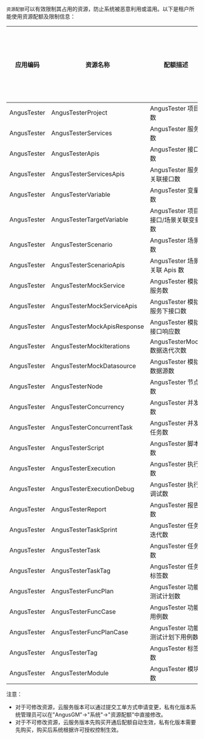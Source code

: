 [//]: # (资源配额)

[//]: # (===)

`资源配额`可以有效限制其占用的资源，防止系统被恶意利用或滥用。以下是租户所能使用资源配额及限制信息：

| 应用编码        | 资源名称                        | 配额描述                     | 当前配额(私有化/云端) | 允许上限       | 可修改(私有化/云端) |
|-------------|-----------------------------|--------------------------|--------------|------------|-------------|
| AngusTester | AngusTesterProject          | AngusTester 项目数          | 2000         | 1000000    | 是           |
| AngusTester | AngusTesterServices         | AngusTester 服务数          | 2000         | 1000000    | 是           |
| AngusTester | AngusTesterApis             | AngusTester 接口数          | 20000        | 1000000    | 是           |
| AngusTester | AngusTesterServicesApis     | AngusTester 服务关联接口数      | 1000         | 2000       | 是           |
| AngusTester | AngusTesterVariable         | AngusTester 变量数          | 20000        | 1000000    | 是           |
| AngusTester | AngusTesterTargetVariable   | AngusTester 项目接口/场景关联变量数 | 200          | 2000       | 是           |
| AngusTester | AngusTesterScenario         | AngusTester 场景数          | 20000        | 1000000    | 是           |
| AngusTester | AngusTesterScenarioApis     | AngusTester 场景关联 Apis 数  | 100          | 2000       | 是           |
| AngusTester | AngusTesterMockService      | AngusTester 模拟服务数        | 100          | 1000000    | 是           |
| AngusTester | AngusTesterMockServiceApis  | AngusTester 模拟服务下接口数     | 1000         | 2000       | 是           |
| AngusTester | AngusTesterMockApisResponse | AngusTester 模拟接口响应数      | 50           | 2000       | 是           |
| AngusTester | AngusTesterMockIterations   | AngusTesterMock 数据迭代次数   | 5000000      | 5000000000 | 是           |
| AngusTester | AngusTesterMockDatasource   | AngusTester 模拟数据源数       | 200          | 1000000    | 是           |
| AngusTester | AngusTesterNode             | AngusTester 节点数          | 1/0          | 1000       | 否           |
| AngusTester | AngusTesterConcurrency      | AngusTester 并发数          | 1/0          | 2000000    | 否           |
| AngusTester | AngusTesterConcurrentTask   | AngusTester 并发任务数        | 1/0          | 1000       | 否           |
| AngusTester | AngusTesterScript           | AngusTester 脚本数          | 100000       | 10000000   | 是           |
| AngusTester | AngusTesterExecution        | AngusTester 执行数          | 100000       | 10000000   | 是           |
| AngusTester | AngusTesterExecutionDebug   | AngusTester 执行调试数        | 100000       | 10000000   | 是           |
| AngusTester | AngusTesterReport           | AngusTester 报告数          | 100000       | 10000000   | 是           |
| AngusTester | AngusTesterTaskSprint       | AngusTester 任务迭代数        | 2000         | 1000000    | 是           |
| AngusTester | AngusTesterTask             | AngusTester 任务数          | 200000       | 50000000   | 是           |
| AngusTester | AngusTesterTaskTag          | AngusTester 任务标签数        | 1000         | 1000000    | 是           |
| AngusTester | AngusTesterFuncPlan         | AngusTester 功能测试计划数      | 500          | 1000000    | 是           |
| AngusTester | AngusTesterFuncCase         | AngusTester 功能用例数        | 50000        | 5000000    | 是           |
| AngusTester | AngusTesterFuncPlanCase     | AngusTester 功能测试计划下用例数   | 5000         | 50000      | 是           |
| AngusTester | AngusTesterTag              | AngusTester 标签数          | 5000         | 1000000    | 是           |
| AngusTester | AngusTesterModule           | AngusTester 模块数          | 5000         | 1000000    | 是           |

注意：

- 对于可修改资源，云服务版本可以通过提交工单方式申请变更，私有化版本系统管理员可以在"AngusGM"->"系统"->"资源配额"中直接修改。
- 对于不可修改资源，云服务版本先购买开通后配额自动生效，私有化版本需要先购买，购买后系统根据许可授权控制生效。
